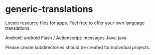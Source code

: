 # generic-translations

Locale resource files for apps. Feel free to offer your own language translations.

Android: android
Flash / Actionscript: messages
Java: java

Please create subdirectories should be created for individual projects.
